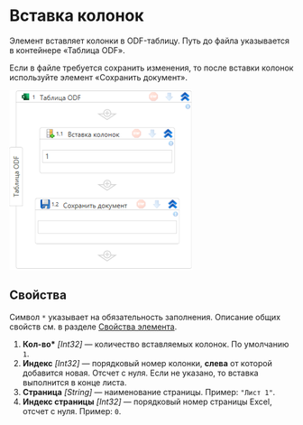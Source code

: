 # Вставка колонок

Элемент вставляет колонки в ODF-таблицу. Путь до файла указывается в контейнере «Таблица ODF».

Если в файле требуется сохранить изменения, то после вставки колонок используйте элемент «Сохранить документ».

![Элемент «Вставка колонок»](<../../../../.gitbook/assets1/windows_items/odf-insert-column.png>)


## Свойства

Символ `*` указывает на обязательность заполнения. Описание общих свойств см. в разделе [Свойства элемента](https://docs.primo-rpa.ru/primo-rpa/primo-studio/process/elements#svoistva-elementa).

1. **Кол-во\*** *[Int32]* — количество вставляемых колонок. По умолчанию `1`.
1. **Индекс** *[Int32]* — порядковый номер колонки, **слева** от которой добавится новая. Отсчет с нуля. Если не указано, то вставка выполнится в конце листа.
1. **Страница** *[String]* — наименование страницы. Пример: `"Лист 1"`.
1. **Индекс страницы** *[Int32]* — порядковый номер страницы Excel, отсчет с нуля. Пример: `0`.
